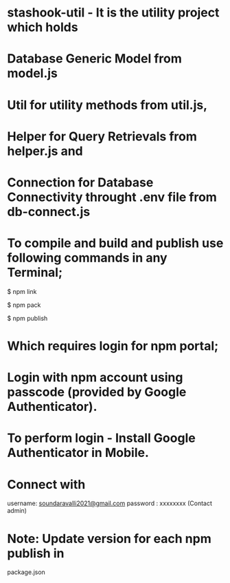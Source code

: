 # stashook-util - It is the utility project which holds 

# Database Generic Model from model.js 

# Util for utility methods from util.js, 

# Helper for Query Retrievals from helper.js and 

# Connection for Database Connectivity throught .env file from db-connect.js

# To compile and build and publish use following commands in any Terminal;

$ npm link

$ npm pack

$ npm publish  

# Which requires login for npm portal; 
# Login with npm account using passcode (provided by Google Authenticator).
# To perform login - Install Google Authenticator in Mobile.
# Connect with 
  username: soundaravalli2021@gmail.com 
  password : xxxxxxxx (Contact admin)
# Note: Update version for each npm publish in
  package.json
